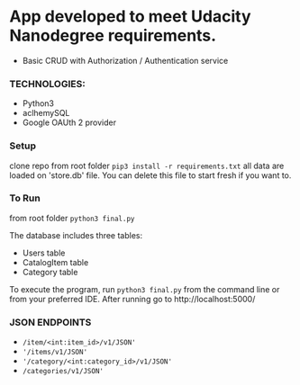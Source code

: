 # App developed to meet Udacity Nanodegree requirements.

- Basic CRUD with Authorization / Authentication service

### TECHNOLOGIES:
- Python3
- aclhemySQL
- Google OAUth 2 provider

### Setup
clone repo
from root folder `pip3 install -r requirements.txt`
all data are loaded on 'store.db' file. You can delete this file to start fresh if you want to.

### To Run
from root folder `python3 final.py`

The database includes three tables:
- Users table
- CatalogItem table
- Category table

To execute the program, run `python3 final.py` from the command line or from your preferred IDE.
After running go to http://localhost:5000/

### JSON ENDPOINTS
* `/item/<int:item_id>/v1/JSON'`
* `'/items/v1/JSON'`
* `'/category/<int:category_id>/v1/JSON'`
* `/categories/v1/JSON'`